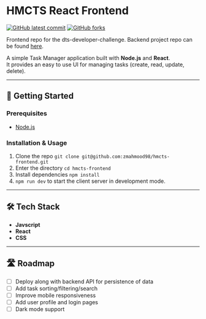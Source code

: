 # HMCTS React Frontend

<!-- badges -->
[![GitHub latest commit](https://img.shields.io/github/last-commit/zmahmood98/hmcts-frontend.svg)](https://github.com/zmahmood98/hmcts-frontend/commit/)
[![GitHub forks](https://img.shields.io/github/forks/zmahmood98/hmcts-frontend.svg)](https://github.com/zmahmood98/hmcts-frontend)

Frontend repo for the dts-developer-challenge. Backend project repo can be found [here](https://github.com/zmahmood98/hmcts-backend).

A simple Task Manager application built with **Node.js** and **React**.  
It provides an easy to use UI for managing tasks (create, read, update, delete).  

---

## 🚀 Getting Started

### Prerequisites
- [Node.js](https://nodejs.org/en)

### Installation & Usage

1. Clone the repo `git clone git@github.com:zmahmood98/hmcts-frontend.git`
2. Enter the directory `cd hmcts-frontend`
3. Install dependencies `npm install`
4. `npm run dev` to start the client server in development mode.

---

## 🛠 Tech Stack
- **Javscript**
- **React**
- **CSS**

---

## 🛣 Roadmap
- [ ] Deploy along with backend API for persistence of data
- [ ] Add task sorting/filtering/search
- [ ] Improve mobile responsiveness
- [ ] Add user profile and login pages
- [ ] Dark mode support
